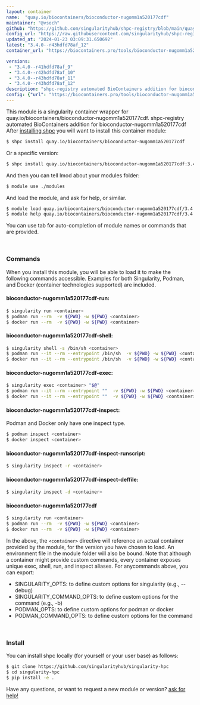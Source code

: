 ```yaml
---
layout: container
name:  "quay.io/biocontainers/bioconductor-nugomm1a520177cdf"
maintainer: "@vsoch"
github: "https://github.com/singularityhub/shpc-registry/blob/main/quay.io/biocontainers/bioconductor-nugomm1a520177cdf/container.yaml"
config_url: "https://raw.githubusercontent.com/singularityhub/shpc-registry/main/quay.io/biocontainers/bioconductor-nugomm1a520177cdf/container.yaml"
updated_at: "2024-01-23 03:09:31.650692"
latest: "3.4.0--r43hdfd78af_12"
container_url: "https://biocontainers.pro/tools/bioconductor-nugomm1a520177cdf"

versions:
 - "3.4.0--r41hdfd78af_9"
 - "3.4.0--r42hdfd78af_10"
 - "3.4.0--r43hdfd78af_11"
 - "3.4.0--r43hdfd78af_12"
description: "shpc-registry automated BioContainers addition for bioconductor-nugomm1a520177cdf"
config: {"url": "https://biocontainers.pro/tools/bioconductor-nugomm1a520177cdf", "maintainer": "@vsoch", "description": "shpc-registry automated BioContainers addition for bioconductor-nugomm1a520177cdf", "latest": {"3.4.0--r43hdfd78af_12": "sha256:74c5ea98d1f6acec1e4e691786a32aed2c21ac7cadec0df9a3b467ee173e6d29"}, "tags": {"3.4.0--r41hdfd78af_9": "sha256:ee772d0df926e85c344b836a691013e4ad312441a5d02a700f704d720260a868", "3.4.0--r42hdfd78af_10": "sha256:d5a69e3c1cc26dacc2fe8cc4f5d3d4601d663199f6979aac67d403b3cf02b5f7", "3.4.0--r43hdfd78af_11": "sha256:7bd99d8a5dab2911b3983596c8a7cce9b3507c79ec5d825bd6068730b1827b9c", "3.4.0--r43hdfd78af_12": "sha256:74c5ea98d1f6acec1e4e691786a32aed2c21ac7cadec0df9a3b467ee173e6d29"}, "docker": "quay.io/biocontainers/bioconductor-nugomm1a520177cdf"}
---
```


This module is a singularity container wrapper for quay.io/biocontainers/bioconductor-nugomm1a520177cdf.
shpc-registry automated BioContainers addition for bioconductor-nugomm1a520177cdf
After [installing shpc](#install) you will want to install this container module:


```bash
$ shpc install quay.io/biocontainers/bioconductor-nugomm1a520177cdf
```

Or a specific version:

```bash
$ shpc install quay.io/biocontainers/bioconductor-nugomm1a520177cdf:3.4.0--r43hdfd78af_12
```

And then you can tell lmod about your modules folder:

```bash
$ module use ./modules
```

And load the module, and ask for help, or similar.

```bash
$ module load quay.io/biocontainers/bioconductor-nugomm1a520177cdf/3.4.0--r43hdfd78af_12
$ module help quay.io/biocontainers/bioconductor-nugomm1a520177cdf/3.4.0--r43hdfd78af_12
```

You can use tab for auto-completion of module names or commands that are provided.

<br>

### Commands

When you install this module, you will be able to load it to make the following commands accessible.
Examples for both Singularity, Podman, and Docker (container technologies supported) are included.

#### bioconductor-nugomm1a520177cdf-run:

```bash
$ singularity run <container>
$ podman run --rm  -v ${PWD} -w ${PWD} <container>
$ docker run --rm  -v ${PWD} -w ${PWD} <container>
```

#### bioconductor-nugomm1a520177cdf-shell:

```bash
$ singularity shell -s /bin/sh <container>
$ podman run --it --rm --entrypoint /bin/sh  -v ${PWD} -w ${PWD} <container>
$ docker run --it --rm --entrypoint /bin/sh  -v ${PWD} -w ${PWD} <container>
```

#### bioconductor-nugomm1a520177cdf-exec:

```bash
$ singularity exec <container> "$@"
$ podman run --it --rm --entrypoint ""  -v ${PWD} -w ${PWD} <container> "$@"
$ docker run --it --rm --entrypoint ""  -v ${PWD} -w ${PWD} <container> "$@"
```

#### bioconductor-nugomm1a520177cdf-inspect:

Podman and Docker only have one inspect type.

```bash
$ podman inspect <container>
$ docker inspect <container>
```

#### bioconductor-nugomm1a520177cdf-inspect-runscript:

```bash
$ singularity inspect -r <container>
```

#### bioconductor-nugomm1a520177cdf-inspect-deffile:

```bash
$ singularity inspect -d <container>
```



#### bioconductor-nugomm1a520177cdf

```bash
$ singularity run <container>
$ podman run --rm  -v ${PWD} -w ${PWD} <container>
$ docker run --rm  -v ${PWD} -w ${PWD} <container>
```


In the above, the `<container>` directive will reference an actual container provided
by the module, for the version you have chosen to load. An environment file in the
module folder will also be bound. Note that although a container
might provide custom commands, every container exposes unique exec, shell, run, and
inspect aliases. For anycommands above, you can export:

 - SINGULARITY_OPTS: to define custom options for singularity (e.g., --debug)
 - SINGULARITY_COMMAND_OPTS: to define custom options for the command (e.g., -b)
 - PODMAN_OPTS: to define custom options for podman or docker
 - PODMAN_COMMAND_OPTS: to define custom options for the command

<br>

### Install

You can install shpc locally (for yourself or your user base) as follows:

```bash
$ git clone https://github.com/singularityhub/singularity-hpc
$ cd singularity-hpc
$ pip install -e .
```

Have any questions, or want to request a new module or version? [ask for help!](https://github.com/singularityhub/singularity-hpc/issues)